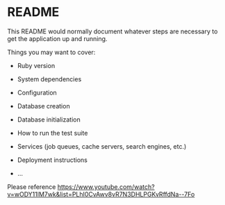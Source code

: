 # README

This README would normally document whatever steps are necessary to get the
application up and running.

Things you may want to cover:

* Ruby version

* System dependencies

* Configuration

* Database creation

* Database initialization

* How to run the test suite

* Services (job queues, cache servers, search engines, etc.)

* Deployment instructions

* ...


Please reference https://www.youtube.com/watch?v=wODY11lM7wk&list=PLhI0CvAwv8vR7N3DHLPGKvRffdNa--7Fo
